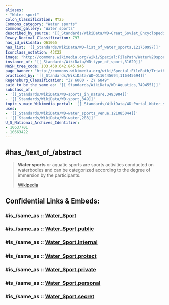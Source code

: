 ```yaml
---
aliases:
- "Water sport"
Colon_Classification: MY25
Commons_category: "Water sports"
Commons_gallery: "Water sports"
described_by_source: '[[_Standards/WikiData/WD~Great_Soviet_Encyclopedia_(1926_1947),20078554]]'
Dewey_Decimal_Classification: 797
has_id_wikidata: Q61065
has_list: '[[_Standards/WikiData/WD~list_of_water_sports,121750997]]'
Iconclass_notation: 43C22
image: "http://commons.wikimedia.org/wiki/Special:FilePath/Water%20sports%20composite.jpg"
instance_of: '[[_Standards/WikiData/WD~type_of_sport,31629]]'
MeSH_tree_code: I03.450.642.845.945
page_banner: "http://commons.wikimedia.org/wiki/Special:FilePath/Triathlon%20Start%20banner.jpg"
practiced_by: '[[_Standards/WikiData/WD~Q116445694,116445694]]'
Regensburg_Classification: "ZY 6000 - ZY 6849"
said_to_be_the_same_as: '[[_Standards/WikiData/WD~Aquatics,7494551]]'
subclass_of:
- '[[_Standards/WikiData/WD~sports_in_nature,3493904]]'
- '[[_Standards/WikiData/WD~sport,349]]'
topic_s_main_Wikimedia_portal: '[[_Standards/WikiData/WD~Portal_Water_sports,15262675]]'
uses:
- '[[_Standards/WikiData/WD~water_sports_venue,121085044]]'
- '[[_Standards/WikiData/WD~water,283]]'
U_S_National_Archives_Identifier:
- 10637701
- 10663422
---
```


## #has_/text_of_/abstract 

> **Water sports** or aquatic sports are sports activities conducted on waterbodies and can be categorized according to the degree of immersion by the participants.
>
> [Wikipedia](https://en.wikipedia.org/wiki/List%20of%20water%20sports) 


## Confidential Links & Embeds: 

### #is_/same_as :: [Water_Sport](/_Standards/Society/Communication/Media/Performing_Arts/Sport/Water_Sport.md) 

### #is_/same_as :: [Water_Sport.public](/_public/Society/Communication/Media/Performing_Arts/Sport/Water_Sport.public.md) 

### #is_/same_as :: [Water_Sport.internal](/_internal/Society/Communication/Media/Performing_Arts/Sport/Water_Sport.internal.md) 

### #is_/same_as :: [Water_Sport.protect](/_protect/Society/Communication/Media/Performing_Arts/Sport/Water_Sport.protect.md) 

### #is_/same_as :: [Water_Sport.private](/_private/Society/Communication/Media/Performing_Arts/Sport/Water_Sport.private.md) 

### #is_/same_as :: [Water_Sport.personal](/_personal/Society/Communication/Media/Performing_Arts/Sport/Water_Sport.personal.md) 

### #is_/same_as :: [Water_Sport.secret](/_secret/Society/Communication/Media/Performing_Arts/Sport/Water_Sport.secret.md)

